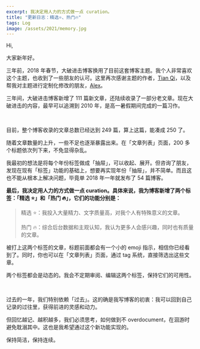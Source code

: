 ```yaml
---
excerpt: 我决定用人力的方式做一点 curation。
title: "更新日志：精选⭐️、热门🔥"
tags: Log
image: /assets/2021/memory.jpg
---
```


Hi,

大家新年好。

三年前，2018 年春节，大破进击博客换用了目前这套博客主题。我个人非常喜欢这个主题，也收到了一些朋友的认可。这里再次感谢主题的作者，[Tian Qi](https://github.com/kitian616)，以及帮我对主题进行定制化修改的朋友，[Alex](https://twitter.com/UntimelyOne)。

三年间，大破进击博客新增了 111 篇新文章，还陆续收录了一部分老文章。现在大破进击的内容，最早可以追溯到 2010 年，是高一暑假期间完成的一篇习作。

<br>

目前，整个博客收录的文章总数已经达到 249 篇，算上这篇，能凑成 250 了。

随着文章数量的上升，一些不足也逐渐暴露出来。在「文章列表」页面，200 多个标题依次列下来，不免显得杂乱。

我最初的想法是将每个年份标签做成「抽屉」，可以收起、展开。但咨询了朋友，发现在现有「标签」功能的基础上，想要再实现年份「抽屉」，并不简单。而且这也不能从根本上解决问题，毕竟单 2018 年一年就发布了 54 篇博客。

**最后，我决定用人力的方式做一点 curation。具体来说，我为博客新增了两个标签：「精选 ⭐️」和「热门 🔥」，它们的功能分别是：**

> 精选 ⭐️：我投入大量精力、文字质量高，对我个人有特殊意义的文章。
>
> 热门 🔥：综合后台数据和主观认知，我认为更多人会感兴趣，同时也有质量的文章。

被打上这两个标签的文章，标题前面都会有一个小的 emoji 指示，相信你已经看到了。同时，你也可以在「文章列表」页面，通过 tag 系统，直接筛选出这些文章。

两个标签都会是动态的。我会不定期审阅、编辑这两个标签，保持它们的可用性。

<br>

过去的一年，我们特别依赖「过去」。这的确是我写博客的初衷：我可以回到自己记录的过往里，获得前进的灵感和动力。

但回忆越记、越积越多，我们必须思考，如何做到不 overdocument，在洄游时避免耽溺其中。这也是我希望通过这个新功能实现的。

保持简洁，保持连续。
